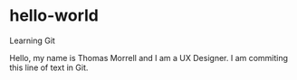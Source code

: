 # hello-world
Learning Git

Hello, my name is Thomas Morrell and I am a UX Designer. I am commiting this line of text in Git. 
